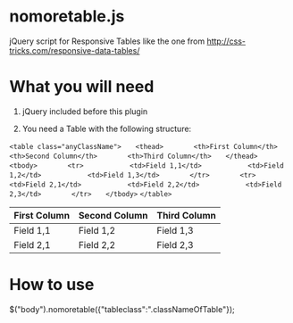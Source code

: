 nomoretable.js
==============

jQuery script for Responsive Tables like the one from http://css-tricks.com/responsive-data-tables/


What you will need
==================
1. jQuery included before this plugin

2. You need a Table with the following structure:


`<table class="anyClassName">`
`	<thead>`
`		<th>First Column</th>`
`		<th>Second Column</th>`
`		<th>Third Column</th>`
`	</thead>`
`	<tbody>`
`		<tr>`
`			<td>Field 1,1</td>`
`			<td>Field 1,2</td>`
`			<td>Field 1,3</td>`
`		</tr>`
`		<tr>`
`			<td>Field 2,1</td>`
`			<td>Field 2,2</td>`
`			<td>Field 2,3</td>`
`		</tr>`
`	</tbody>`
`</table>`
<table class="anyClassName">
	<thead>
		<th>First Column</th>
		<th>Second Column</th>
		<th>Third Column</th>
	</thead>
	<tbody>
		<tr>
			<td>Field 1,1</td>
			<td>Field 1,2</td>
			<td>Field 1,3</td>
		</tr>
		<tr>
			<td>Field 2,1</td>
			<td>Field 2,2</td>
			<td>Field 2,3</td>
		</tr>
	</tbody>
</table>

How to use
==========

$("body").nomoretable({"tableclass":".classNameOfTable"});

